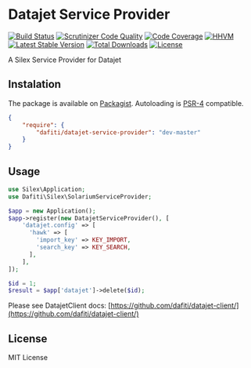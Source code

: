 # Datajet Service Provider
[![Build Status](https://img.shields.io/travis/dafiti/datajet-service-provider/master.svg?style=flat-square)](https://travis-ci.org/dafiti/datajet-service-provider)
[![Scrutinizer Code Quality](https://img.shields.io/scrutinizer/g/dafiti/datajet-service-provider/master.svg?style=flat-square)](https://scrutinizer-ci.com/g/dafiti/datajet-service-provider/?branch=master)
[![Code Coverage](https://img.shields.io/scrutinizer/coverage/g/dafiti/datajet-service-provider/master.svg?style=flat-square)](https://scrutinizer-ci.com/g/dafiti/datajet-service-provider/?branch=master)
[![HHVM](https://img.shields.io/hhvm/dafiti/datajet-service-provider.svg?style=flat-square)](https://travis-ci.org/dafiti/datajet-service-provider)
[![Latest Stable Version](https://img.shields.io/packagist/v/dafiti/datajet-service-provider.svg?style=flat-square)](https://packagist.org/packages/dafiti/datajet-service-provider)
[![Total Downloads](https://img.shields.io/packagist/dt/dafiti/datajet-service-provider.svg?style=flat-square)](https://packagist.org/packages/dafiti/datajet-service-provider)
[![License](https://img.shields.io/packagist/l/dafiti/datajet-service-provider.svg?style=flat-square)](https://packagist.org/packages/dafiti/datajet-service-provider)

A Silex Service Provider for Datajet

## Instalation
The package is available on [Packagist](http://packagist.org/packages/dafiti/datajet-service-provider).
Autoloading is [PSR-4](https://github.com/php-fig/fig-standards/blob/master/accepted/PSR-4-autoloader.md) compatible.
```json
{
    "require": {
        "dafiti/datajet-service-provider": "dev-master"
    }
}
```

## Usage

```php
use Silex\Application;
use Dafiti\Silex\SolariumServiceProvider;

$app = new Application();
$app->register(new DatajetServiceProvider(), [
    'datajet.config' => [
      'hawk' => [
        'import_key' => KEY_IMPORT,
        'search_key' => KEY_SEARCH,
      ],
    ],
]);

$id = 1;
$result = $app['datajet']->delete($id);

```
Please see DatajetClient docs: [https://github.com/dafiti/datajet-client/](https://github.com/dafiti/datajet-client/)

## License

MIT License
